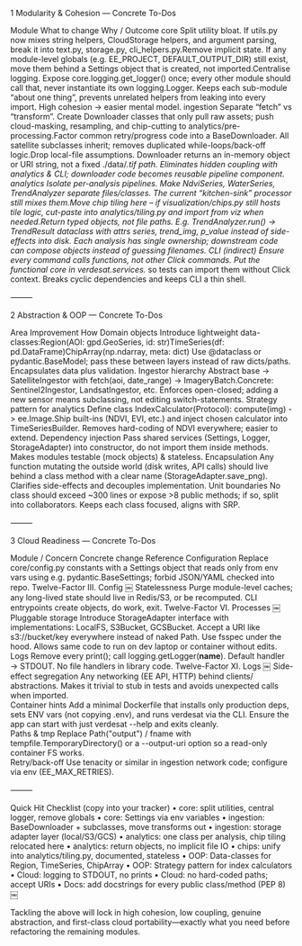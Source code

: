 1  Modularity & Cohesion — Concrete To-Dos

Module	What to change	Why / Outcome
core	Split utility bloat. If utils.py now mixes string helpers, CloudStorage helpers, and argument parsing, break it into text.py, storage.py, cli_helpers.py.Remove implicit state. If any module-level globals (e.g. EE_PROJECT, DEFAULT_OUTPUT_DIR) still exist, move them behind a Settings object that is created, not imported.Centralise logging. Expose core.logging.get_logger() once; every other module should call that, never instantiate its own logging.Logger.	Keeps each sub-module “about one thing”, prevents unrelated helpers from leaking into every import. High cohesion → easier mental model.
ingestion	Separate “fetch” vs “transform”. Create Downloader classes that only pull raw assets; push cloud-masking, resampling, and chip-cutting to analytics/pre-processing.Factor common retry/progress code into a BaseDownloader. All satellite subclasses inherit; removes duplicated while-loops/back-off logic.Drop local-file assumptions. Downloader returns an in-memory object or URI string, not a fixed ./data/*.tif path.	Eliminates hidden coupling with analytics & CLI; downloader code becomes reusable pipeline component.
analytics	Isolate per-analysis pipelines. Make NdviSeries, WaterSeries, TrendAnalyzer separate files/classes.  The current “kitchen-sink” processor still mixes them.Move chip tiling here – if visualization/chips.py still hosts tile logic, cut-paste into analytics/tiling.py and import from viz when needed.Return typed objects, not file paths. E.g. TrendAnalyzer.run() → TrendResult dataclass with attrs series, trend_img, p_value instead of side-effects into disk.	Each analysis has single ownership; downstream code can compose objects instead of guessing filenames.
CLI (indirect)	Ensure every command calls functions, not other Click commands.  Put the functional core in verdesat.services.* so tests can import them without Click context.	Breaks cyclic dependencies and keeps CLI a thin shell.


⸻

2  Abstraction & OOP — Concrete To-Dos

Area	Improvement	How
Domain objects	Introduce lightweight data-classes:Region(AOI: gpd.GeoSeries, id: str)TimeSeries(df: pd.DataFrame)ChipArray(np.ndarray, meta: dict)	Use @dataclass or pydantic.BaseModel; pass these between layers instead of raw dicts/paths.  Encapsulates data plus validation.
Ingestor hierarchy	Abstract base -> SatelliteIngestor with fetch(aoi, date_range) -> ImageryBatch.Concrete: Sentinel2Ingestor, LandsatIngestor, etc.	Enforces open-closed; adding a new sensor means subclassing, not editing switch-statements.
Strategy pattern for analytics	Define class IndexCalculator(Protocol): compute(img) -> ee.Image.Ship built-ins (NDVI, EVI, etc.) and inject chosen calculator into TimeSeriesBuilder.	Removes hard-coding of NDVI everywhere; easier to extend.
Dependency injection	Pass shared services (Settings, Logger, StorageAdapter) into constructor, do not import them inside methods.	Makes modules testable (mock objects) & stateless.
Encapsulation	Any function mutating the outside world (disk writes, API calls) should live behind a class method with a clear name (StorageAdapter.save_png).	Clarifies side-effects and decouples implementation.
Unit boundaries	No class should exceed ~300 lines or expose >8 public methods; if so, split into collaborators.	Keeps each class focused, aligns with SRP.


⸻

3  Cloud Readiness — Concrete To-Dos

Module / Concern	Concrete change	Reference
Configuration	Replace core/config.py constants with a Settings object that reads only from env vars using e.g. pydantic.BaseSettings; forbid JSON/YAML checked into repo.	Twelve-Factor III. Config  ￼
Statelessness	Purge module-level caches; any long-lived state should live in Redis/S3, or be recomputed. CLI entrypoints create objects, do work, exit.	Twelve-Factor VI. Processes  ￼
Pluggable storage	Introduce StorageAdapter interface with implementations: LocalFS, S3Bucket, GCSBucket.  Accept a URI like s3://bucket/key everywhere instead of naked Path.  Use fsspec under the hood.	Allows same code to run on dev laptop or container without edits.
Logs	Remove every print(); call logging.getLogger(__name__).  Default handler → STDOUT. No file handlers in library code.	Twelve-Factor XI. Logs  ￼
Side-effect segregation	Any networking (EE API, HTTP) behind clients/ abstractions.  Makes it trivial to stub in tests and avoids unexpected calls when imported.	
Container hints	Add a minimal Dockerfile that installs only production deps, sets ENV vars (not copying .env), and runs verdesat via the CLI.  Ensure the app can start with just verdesat --help and exits cleanly.	
Paths & tmp	Replace Path("output") / fname with tempfile.TemporaryDirectory() or a --output-uri option so a read-only container FS works.	
Retry/back-off	Use tenacity or similar in ingestion network code; configure via env (EE_MAX_RETRIES).	


⸻

Quick Hit Checklist (copy into your tracker)
	•	core: split utilities, central logger, remove globals
	•	core: Settings via env variables
	•	ingestion: BaseDownloader + subclasses, move transforms out
	•	ingestion: storage adapter layer (local/S3/GCS)
	•	analytics: one class per analysis, chip tiling relocated here
	•	analytics: return objects, no implicit file IO
	•	chips: unify into analytics/tiling.py, documented, stateless
	•	OOP: Data-classes for Region, TimeSeries, ChipArray
	•	OOP: Strategy pattern for index calculators
	•	Cloud: logging to STDOUT, no prints
	•	Cloud: no hard-coded paths; accept URIs
	•	Docs: add docstrings for every public class/method (PEP 8)  ￼

Tackling the above will lock in high cohesion, low coupling, genuine abstraction, and first-class cloud portability—exactly what you need before refactoring the remaining modules.